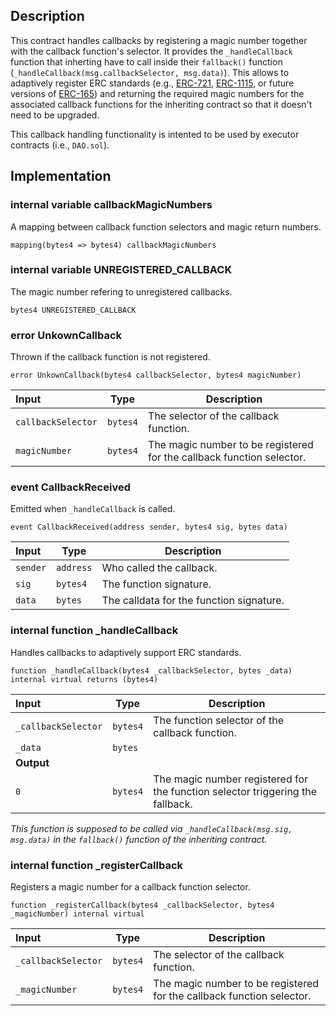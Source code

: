 ## Description

This contract handles callbacks by registering a magic number together with the callback function's selector. It provides the `_handleCallback` function that inherting have to call inside their `fallback()` function (`_handleCallback(msg.callbackSelector, msg.data)`). This allows to adaptively register ERC standards (e.g., [ERC-721](https://eips.ethereum.org/EIPS/eip-721), [ERC-1115](https://eips.ethereum.org/EIPS/eip-1155), or future versions of [ERC-165](https://eips.ethereum.org/EIPS/eip-165)) and returning the required magic numbers for the associated callback functions for the inheriting contract so that it doesn't need to be upgraded.

This callback handling functionality is intented to be used by executor contracts (i.e., `DAO.sol`).

## Implementation

### internal variable callbackMagicNumbers

A mapping between callback function selectors and magic return numbers.

```solidity
mapping(bytes4 => bytes4) callbackMagicNumbers
```

### internal variable UNREGISTERED_CALLBACK

The magic number refering to unregistered callbacks.

```solidity
bytes4 UNREGISTERED_CALLBACK
```

### error UnkownCallback

Thrown if the callback function is not registered.

```solidity
error UnkownCallback(bytes4 callbackSelector, bytes4 magicNumber)
```

| Input              | Type     | Description                                                           |
| :----------------- | -------- | --------------------------------------------------------------------- |
| `callbackSelector` | `bytes4` | The selector of the callback function.                                |
| `magicNumber`      | `bytes4` | The magic number to be registered for the callback function selector. |

### event CallbackReceived

Emitted when `_handleCallback` is called.

```solidity
event CallbackReceived(address sender, bytes4 sig, bytes data)
```

| Input    | Type      | Description                              |
| :------- | --------- | ---------------------------------------- |
| `sender` | `address` | Who called the callback.                 |
| `sig`    | `bytes4`  | The function signature.                  |
| `data`   | `bytes`   | The calldata for the function signature. |

### internal function \_handleCallback

Handles callbacks to adaptively support ERC standards.

```solidity
function _handleCallback(bytes4 _callbackSelector, bytes _data) internal virtual returns (bytes4)
```

| Input               | Type     | Description                                                                    |
| :------------------ | -------- | ------------------------------------------------------------------------------ |
| `_callbackSelector` | `bytes4` | The function selector of the callback function.                                |
| `_data`             | `bytes`  |                                                                                |
| **Output**          |          |
| `0`                 | `bytes4` | The magic number registered for the function selector triggering the fallback. |

_This function is supposed to be called via `_handleCallback(msg.sig, msg.data)` in the `fallback()` function of the inheriting contract._

### internal function \_registerCallback

Registers a magic number for a callback function selector.

```solidity
function _registerCallback(bytes4 _callbackSelector, bytes4 _magicNumber) internal virtual
```

| Input               | Type     | Description                                                           |
| :------------------ | -------- | --------------------------------------------------------------------- |
| `_callbackSelector` | `bytes4` | The selector of the callback function.                                |
| `_magicNumber`      | `bytes4` | The magic number to be registered for the callback function selector. |

<!--CONTRACT_END-->

